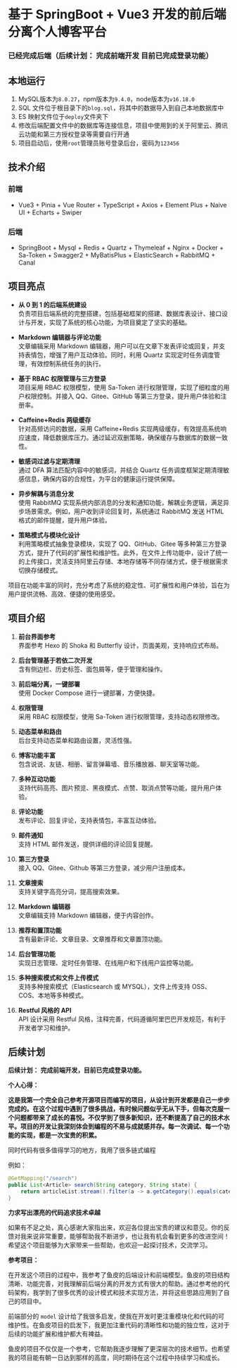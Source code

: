 # 基于 SpringBoot + Vue3 开发的前后端分离个人博客平台

### 已经完成后端（**后续计划：** 完成前端开发 目前已完成登录功能）





## 本地运行

1. MySQL版本为`8.0.27`，npm版本为`9.4.0`，node版本为`v16.18.0`
2. SQL 文件位于根目录下的`blog.sql`，将其中的数据导入到自己本地数据库中
3. ES 映射文件位于`deploy`文件夹下
4. 修改后端配置文件中的数据库等连接信息，项目中使用到的关于阿里云、腾讯云功能和第三方授权登录等需要自行开通
5. 项目启动后，使用`root`管理员账号登录后台，密码为`123456`

## 技术介绍
### 前端
- Vue3 + Pinia + Vue Router + TypeScript + Axios + Element Plus + Naive UI + Echarts + Swiper

### 后端
- SpringBoot + Mysql + Redis + Quartz + Thymeleaf + Nginx + Docker + Sa-Token + Swagger2 + MyBatisPlus + ElasticSearch + RabbitMQ + Canal

## 项目亮点

- **从 0 到 1 的后端系统建设**  
  负责项目后端系统的完整搭建，包括基础框架的搭建、数据库表设计、接口设计与开发，实现了系统的核心功能，为项目奠定了坚实的基础。

- **Markdown 编辑器与评论功能**  
  文章编辑采用 Markdown 编辑器，用户可以在文章下发表评论或回复，并支持表情包，增强了用户互动体验。同时，利用 Quartz 实现定时任务调度管理，有效控制系统任务的执行。

- **基于 RBAC 权限管理与三方登录**  
  项目采用 RBAC 权限模型，使用 Sa-Token 进行权限管理，实现了细粒度的用户权限控制。并接入 QQ、Gitee、GitHub 等第三方登录，提升用户体验和注册率。

- **Caffeine+Redis 两级缓存**  
  针对高频访问的数据，采用 Caffeine+Redis 实现两级缓存，有效提高系统响应速度，降低数据库压力。通过延迟双删策略，确保缓存与数据库的数据一致性。

- **敏感词过滤与定期清理**  
  通过 DFA 算法匹配内容中的敏感词，并结合 Quartz 任务调度框架定期清理敏感信息，确保内容的合规性，为平台的健康运行提供保障。

- **异步解耦与消息分发**  
  使用 RabbitMQ 实现系统内部消息的分发和通知功能，解耦业务逻辑，满足异步场景需求。例如，用户收到评论回复时，系统通过 RabbitMQ 发送 HTML 格式的邮件提醒，提升用户体验。

- **策略模式与模块化设计**  
  利用策略模式抽象登录模块，实现了 QQ、GitHub、Gitee 等多种第三方登录方式，提升了代码的扩展性和维护性。此外，在文件上传功能中，设计了统一的上传接口，灵活支持阿里云存储、本地存储等不同存储方式，便于根据需求切换存储模式。

项目在功能丰富的同时，充分考虑了系统的稳定性、可扩展性和用户体验，旨在为用户提供流畅、高效、便捷的使用感受。


## 项目介绍
1. **前台界面参考**  
   界面参考 Hexo 的 Shoka 和 Butterfly 设计，页面美观，支持响应式布局。

2. **后台管理基于若依二次开发**  
   含有侧边栏、历史标签、面包屑等，便于管理和操作。

3. **前后端分离，一键部署**  
   使用 Docker Compose 进行一键部署，方便快捷。

4. **权限管理**  
   采用 RBAC 权限模型，使用 Sa-Token 进行权限管理，支持动态权限修改。

5. **动态菜单和路由**  
   后台支持动态菜单和路由设置，灵活性强。

6. **博客功能丰富**  
   包含说说、友链、相册、留言弹幕墙、音乐播放器、聊天室等功能。

7. **多种互动功能**  
   支持代码高亮、图片预览、黑夜模式、点赞、取消点赞等功能，提升用户体验。

8. **评论功能**  
   发布评论、回复评论，支持表情包，丰富互动体验。

9. **邮件通知**  
   支持 HTML 邮件发送，提供详细的评论回复提醒。

10. **第三方登录**  
    接入 QQ、Gitee、Github 等第三方登录，减少用户注册成本。

11. **文章搜索**  
    支持关键字高亮分词，提高搜索效果。

12. **Markdown 编辑器**  
    文章编辑支持 Markdown 编辑器，便于内容创作。

13. **推荐和置顶功能**  
    含有最新评论、文章目录、文章推荐和文章置顶功能。

14. **后台管理功能**  
    实现日志管理、定时任务管理、在线用户和下线用户监控等功能。

15. **多种搜索模式和文件上传模式**  
    支持多种搜索模式（Elasticsearch 或 MYSQL），文件上传支持 OSS、COS、本地等多种模式。

16. **Restful 风格的 API**  
    API 设计采用 Restful 风格，注释完善，代码遵循阿里巴巴开发规范，有利于开发者学习和维护。

## 后续计划

**后续计划：** **完成前端开发，目前已完成登录功能。**

**个人心得：**

**这是我第一个完全自己参考开源项目而编写的项目，从设计到开发都是自己一步步完成的。在这个过程中遇到了很多挑战，有时候问题似乎无从下手，但每次克服一个问题都带来了成长的喜悦。不仅学到了很多新知识，还不断提高了自己的技术水平。项目的开发让我深刻体会到编程的不易与成就感并存。每一次调试、每一个功能的实现，都是一次宝贵的积累。**

同时代码有很多值得学习的地方，我用了很多链式编程

例如：

```java
@GetMapping("/search")
public List<Article> search(String category, String state) {
    return articleList.stream().filter(a -> a.getCategory().equals(category) && a.getState().equals(state)).collect(Collectors.toList());
}
```

**力求写出漂亮的代码追求技术卓越**

如果有不足之处，真心感谢大家指出来，欢迎各位提出宝贵的建议和意见。你的反馈对我来说非常重要，能够帮助我不断进步，也让我有机会看到更多的改进空间！希望这个项目能够为大家带来一些帮助，也欢迎一起探讨技术，交流学习。

**参考项目：** 

在开发这个项目的过程中，我参考了鱼皮的后端设计和前端模型。鱼皮的项目结构清晰、功能完善，对我理解前后端分离的开发方式有很大的帮助。通过参考他的代码架构，我学到了很多优秀的设计模式和技术实现方法，并将这些思路应用到了自己的项目中。

前端部分的 `model` 设计给了我很多启发，使我在开发时更注重模块化和代码的可维护性。在鱼皮项目的启发下，我更加注重代码的清晰性和功能的独立性，这对于后续的功能扩展和维护都大有裨益。

鱼皮的项目不仅仅是一个参考，它帮助我逐步理解了更深层次的技术细节。也希望我的项目能有朝一日达到那样的高度，同时期待在这个过程中持续学习和成长。

